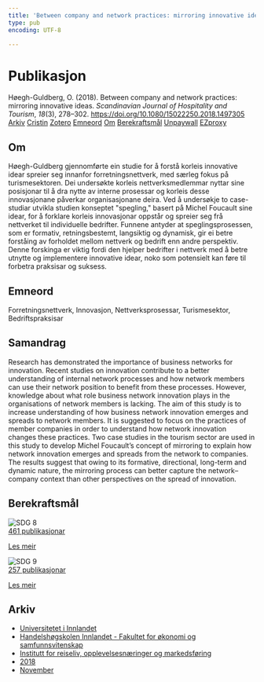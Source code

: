```yaml
---
title: 'Between company and network practices: mirroring innovative ideas'
type: pub
encoding: UTF-8

---
```

<h1>Publikasjon</h1>
<article id="csl-bib-container-KYHVPNU4" class="csl-bib-container">
  <div class="csl-bib-body"> <div class="csl-entry">Høegh-Guldberg, O. (2018). Between company and network practices: mirroring innovative ideas. <i>Scandinavian Journal of Hospitality and Tourism</i>, <i>18</i>(3), 278–302. <a href="https://doi.org/10.1080/15022250.2018.1497305">https://doi.org/10.1080/15022250.2018.1497305</a></div> </div>
  <div class="csl-bib-buttons">
    <a href="#taxonomy-article-KYHVPNU4" alt="archive" class="csl-bib-button">Arkiv</a>
    <a href="https://app.cristin.no/results/show.jsf?id=1625878" alt="Cristin" class="csl-bib-button">Cristin</a>
    <a href="http://zotero.org/groups/5881554/items/KYHVPNU4" alt="Zotero" class="csl-bib-button">Zotero</a>
    <a href="#keywords-article-KYHVPNU4" alt="keywords" class="csl-bib-button">Emneord</a>
    <a href="#about-article-KYHVPNU4" alt="about_pub" class="csl-bib-button">Om</a>
    <a href="#sdg-article-KYHVPNU4" alt="sdg" class="csl-bib-button">Berekraftsmål</a>
    <a href="https://doi.org/10.1080/15022250.2018.1497305" alt="Unpaywall" class="csl-bib-button">Unpaywall</a>
    <a href="https://doi.org/10.1080/15022250.2018.1497305" alt="EZproxy" class="csl-bib-button">EZproxy</a>
  </div>
  <div id="csl-bib-meta-container-KYHVPNU4"></div>
</article>
<div id="csl-bib-meta-KYHVPNU4" class="csl-bib-meta">
  <article id="about-article-KYHVPNU4" class="about_pub-article">
    <h1>Om</h1>
    Høegh-Guldberg gjennomførte ein studie for å forstå korleis innovative idear spreier seg innanfor forretningsnettverk, med særleg fokus på turismesektoren. Dei undersøkte korleis nettverksmedlemmar nyttar sine posisjonar til å dra nytte av interne prosessar og korleis desse innovasjonane påverkar organisasjonane deira. Ved å undersøkje to case-studiar utvikla studien konseptet "spegling," basert på Michel Foucault sine idear, for å forklare korleis innovasjonar oppstår og spreier seg frå nettverket til individuelle bedrifter. Funnene antyder at speglingsprosessen, som er formativ, retningsbestemt, langsiktig og dynamisk, gir ei betre forståing av forholdet mellom nettverk og bedrift enn andre perspektiv. Denne forskinga er viktig fordi den hjelper bedrifter i nettverk med å betre utnytte og implementere innovative idear, noko som potensielt kan føre til forbetra praksisar og suksess.
  </article>
  <article id="keywords-article-KYHVPNU4" class="keywords-article">
    <h1>Emneord</h1>
    Forretningsnettverk, Innovasjon, Nettverksprosessar, Turismesektor, Bedriftspraksisar
  </article>
  <article id="abstract-article-KYHVPNU4" class="abstract-article">
    <h1>Samandrag</h1>
    Research has demonstrated the importance of business networks for innovation. Recent studies on innovation contribute to a better understanding of internal network processes and how network members can use their network position to benefit from these processes. However, knowledge about what role business network innovation plays in the organisations of network members is lacking. The aim of this study is to increase understanding of how business network innovation emerges and spreads to network members. It is suggested to focus on the practices of member companies in order to understand how network innovation changes these practices. Two case studies in the tourism sector are used in this study to develop Michel Foucault’s concept of mirroring to explain how network innovation emerges and spreads from the network to companies. The results suggest that owing to its formative, directional, long-term and dynamic nature, the mirroring process can better capture the network–company context than other perspectives on the spread of innovation.
  </article>
  <article id="sdg-article-KYHVPNU4" class="sdg-article">
    <h1>Berekraftsmål</h1>
    <div class="sdg-container"><div id="sdg8" class="sdg">
        <img src="{{< params subfolder >}}images/sdg/sdg08_nn.png" class="image" alt="SDG 8">
        <div class="sdg-overlay">
          <a href="/nn/archive/?key=?sdg=8#archive" class="sdg-publication-count"><span>461</span> publikasjonar</a>
          <p><a href="https://fn.no/om-fn/fns-baerekraftsmaal/anstendig-arbeid-og-oekonomisk-vekst?lang=nno-NO" class="sdg-read-more">Les meir</a></p>
        </div>
      </div> <div id="sdg9" class="sdg">
        <img src="{{< params subfolder >}}images/sdg/sdg09_nn.png" class="image" alt="SDG 9">
        <div class="sdg-overlay">
          <a href="/nn/archive/?key=?sdg=9#archive" class="sdg-publication-count"><span>257</span> publikasjonar</a>
          <p><a href="https://fn.no/om-fn/fns-baerekraftsmaal/industri-innovasjon-og-infrastruktur?lang=nno-NO" class="sdg-read-more">Les meir</a></p>
        </div>
      </div></div>
  </article>
  <article id="taxonomy-article-KYHVPNU4" class="taxonomy-article">
    <h1>Arkiv</h1>
    <ul>
      <li>
        <a href="/nn/archive/?key=3DCRN523">Universitetet i Innlandet</a>
      </li>
      <li>
        <a href="/nn/archive/?key=DU8Q9LN9">Handelshøgskolen Innlandet - Fakultet for økonomi og samfunnsvitenskap</a>
      </li>
      <li>
        <a href="/nn/archive/?key=HTIZLGPZ">Institutt for reiseliv, opplevelsesnæringer og markedsføring</a>
      </li>
      <li>
        <a href="/nn/archive/?key=E7U487S5">2018</a>
      </li>
      <li>
        <a href="/nn/archive/?key=67A3MQIQ">November</a>
      </li>
    </ul>
  </article>
</div>
